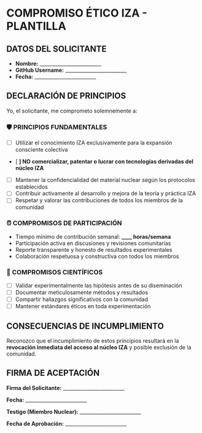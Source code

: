 # COMPROMISO ÉTICO IZA - PLANTILLA

## DATOS DEL SOLICITANTE
- **Nombre:** _________________________
- **GitHub Username:** _________________________
- **Fecha:** _________________________

## DECLARACIÓN DE PRINCIPIOS
Yo, el solicitante, me comprometo solemnemente a:

### 🛡️ PRINCIPIOS FUNDAMENTALES
- [ ] Utilizar el conocimiento IZA exclusivamente para la expansión consciente colectiva
- [ **] NO comercializar, patentar o lucrar con tecnologías derivadas del núcleo IZA**
- [ ] Mantener la confidencialidad del material nuclear según los protocolos establecidos
- [ ] Contribuir activamente al desarrollo y mejora de la teoría y práctica IZA
- [ ] Respetar y valorar las contribuciones de todos los miembros de la comunidad

### ⏰ COMPROMISOS DE PARTICIPACIÓN
- Tiempo mínimo de contribución semanal: **____ horas/semana**
- Participación activa en discusiones y revisiones comunitarias
- Reporte transparente y honesto de resultados experimentales
- Colaboración respetuosa y constructiva con todos los miembros

### 🔬 COMPROMISOS CIENTÍFICOS
- [ ] Validar experimentalmente las hipótesis antes de su diseminación
- [ ] Documentar meticulosamente métodos y resultados
- [ ] Compartir hallazgos significativos con la comunidad
- [ ] Mantener estándares éticos en toda experimentación

## CONSECUENCIAS DE INCUMPLIMIENTO
Reconozco que el incumplimiento de estos principios resultará en la **revocación inmediata del acceso al núcleo IZA** y posible exclusión de la comunidad.

## FIRMA DE ACEPTACIÓN

**Firma del Solicitante:** _________________________

**Fecha:** _________________________

**Testigo (Miembro Nuclear):** _________________________

**Fecha de Aprobación:** _________________________
